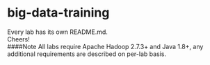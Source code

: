 # big-data-training
Every lab has its own README.md.  
Cheers!  
####Note
All labs require Apache Hadoop 2.7.3+ and Java 1.8+, any additional requirements are described on per-lab basis.
